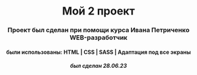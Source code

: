 <h1 align="center">Мой 2 проект</h1>
<h3 align="center">Проект был сделан при помощи курса Ивана Петриченко WEB-разработчик</h3>
<h4 align="center">были использованы: HTML | CSS | SASS | Адаптация под все экраны</h4>
<h5 align="center">был сделан 28.06.23</h5>
